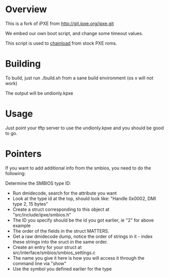 # Overview

This is a fork of iPXE from http://git.ipxe.org/ipxe.git

We embed our own boot script, and change some timeout values.

This script is used to [chainload](http://ipxe.org/howto/chainloading) from stock PXE roms.

# Building

To build, just run ./build.sh from a sane build environment (os x will not work)

The output will be undionly.kpxe

# Usage

Just point your tftp server to use the undionly.kpxe and you should be good to go.

# Pointers

If you want to add additional info from the smbios, you need to do the following:

Determine the SMBIOS type ID:

* Run dmidecode, search for the attribute you want
* Look at the type id at the top, should look like: "Handle 0x0002, DMI type 2, 15 bytes"
* Create a struct corresponding to this object at "src/include/ipxe/smbios.h"
 * The ID you specify should be the id you got earlier, ie "2" for above example
 * The order of the fields in the struct MATTERS. 
  * Get a raw dmidecode dump, notice the order of strings in it - index these strings into the sruct in the same order. 
* Create an entry for your struct at src/interface/smbios/smbios\_settings.c
* The name you give it here is how you will access it through the command line via "show"
 * Use the symbol you defined earlier for the type

